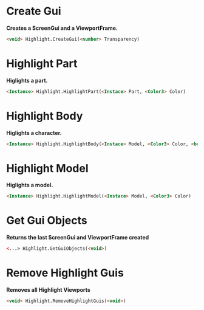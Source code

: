 # Create Gui
**Creates a ScreenGui and a ViewportFrame.**
```html
<void> Highlight.CreateGui(<number> Transparency)
```
# Highlight Part
**Higlights a part.**
```html
<Instance> Highlight.HighlightPart(<Instace> Part, <Color3> Color)
```
# Highlight Body
**Higlights a character.**
```html
<Instance> Highlight.HighlightBody(<Instace> Model, <Color3> Color, <boolean> AllowClothing)
```
# Highlight Model
**Higlights a model.**
```html
<Instance> Highlight.HighlightModel(<Instace> Model, <Color3> Color)
```
# Get Gui Objects
**Returns the last ScreenGui and ViewportFrame created**
```html
<...> Highlight.GetGuiObjects(<void>)
```
# Remove Highlight Guis
**Removes all Highlight Viewports**
```html
<void> Highlight.RemoveHighlightGuis(<void>)
```
